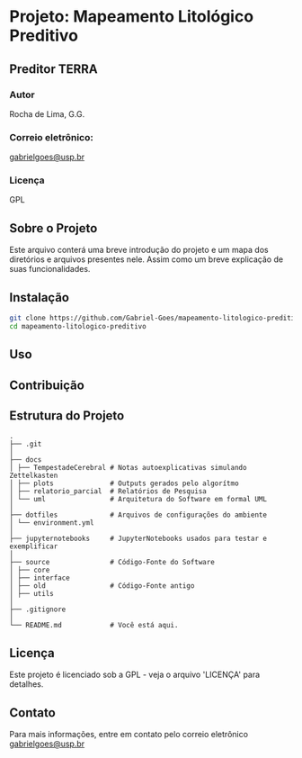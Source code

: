 # Projeto: Mapeamento Litológico Preditivo
## Preditor TERRA
### Autor
Rocha de Lima, G.G.
### Correio eletrônico:
gabrielgoes@usp.br
### Licença
GPL

## Sobre o Projeto
Este arquivo conterá uma breve introdução do projeto e um mapa dos diretórios e
arquivos presentes nele. Assim como um breve explicação de suas funcionalidades.

## Instalação 
```bash
git clone https://github.com/Gabriel-Goes/mapeamento-litologico-preditivo.git
cd mapeamento-litologico-preditivo
```

## Uso

## Contribuição
## Estrutura do Projeto

```
.
├── .git                 
│
├── docs                               
│ ├── TempestadeCerebral # Notas autoexplicativas simulando Zettelkasten
│ ├── plots              # Outputs gerados pelo algorítmo
│ ├── relatorio_parcial  # Relatórios de Pesquisa
│ └── uml                # Arquitetura do Software em formal UML
│
├── dotfiles             # Arquivos de configurações do ambiente
│ └── environment.yml    
│
├── jupyternotebooks     # JupyterNotebooks usados para testar e exemplificar
│
├── source               # Código-Fonte do Software
│ ├── core
│ ├── interface
│ ├── old                # Código-Fonte antigo
│ ├── utils              
│
├── .gitignore           
│
└── README.md            # Você está aqui.
```

## Licença
Este projeto é licenciado sob a GPL - veja o arquivo 'LICENÇA' para detalhes.
                                                                                  
## Contato
Para mais informações, entre em contato pelo correio eletrônico gabrielgoes@usp.br
